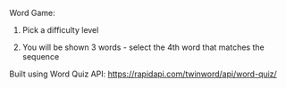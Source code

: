 Word Game:

1) Pick a difficulty level

2) You will be shown 3 words - select the 4th word that matches the sequence

Built using Word Quiz API: https://rapidapi.com/twinword/api/word-quiz/